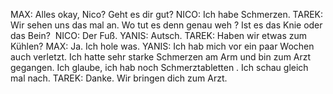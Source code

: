 MAX:
Alles okay, Nico? Geht es dir gut?
NICO:
Ich habe Schmerzen.
TAREK:
Wir sehen uns das mal an. Wo tut es denn genau weh ? Ist es das Knie oder das Bein? 
NICO:
Der Fuß.
YANIS:
Autsch.
TAREK:
Haben wir etwas zum Kühlen?
MAX:
Ja. Ich hole was.
YANIS:
Ich hab mich vor ein paar Wochen auch verletzt. Ich hatte sehr starke Schmerzen am Arm und bin zum Arzt gegangen. Ich glaube, ich hab noch Schmerztabletten . Ich schau gleich mal nach.
TAREK:
Danke.
Wir bringen dich zum Arzt.
